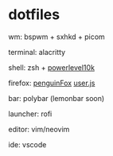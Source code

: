 # dotfiles

wm: bspwm + sxhkd + picom

terminal: alacritty

shell: zsh + [powerlevel10k](https://github.com/romkatv/powerlevel10k)

firefox:
        [penguinFox](https://github.com/p3nguin-kun/penguinFox)
        [user.js](https://github.com/arkenfox/user.js/)

bar: polybar (lemonbar soon)

launcher: rofi

editor: vim/neovim

ide: vscode

